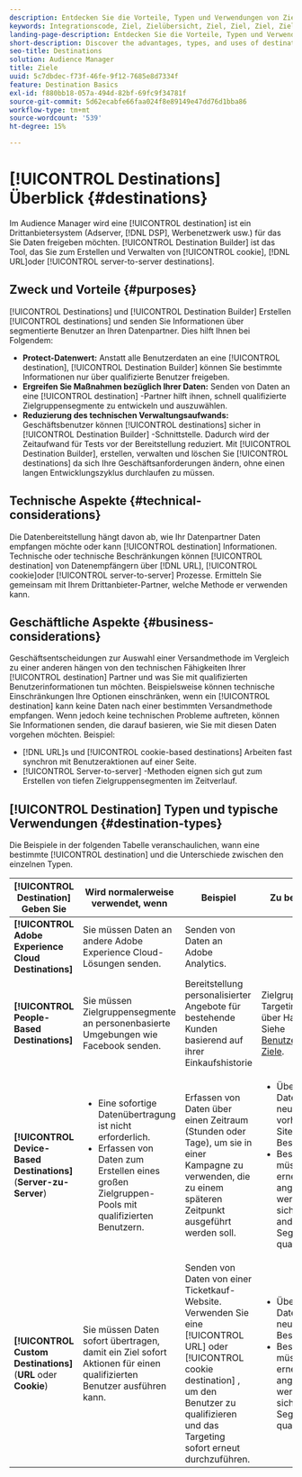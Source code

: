 ```yaml
---
description: Entdecken Sie die Vorteile, Typen und Verwendungen von Zielen – allen Drittanbietersystemen, in denen Sie Daten freigeben, wie z. B. ein Adserver oder DSP. Verwenden Sie Destination Builder, um Cookies, URLs oder Server-zu-Server-Ziele zu erstellen und zu verwalten.
keywords: Integrationscode, Ziel, Zielübersicht, Ziel, Ziel, Ziel, Ziel, Ziel, Ziel, Ziel, Ziel, Ziel, Ziel, Ziel, Ziel, Ziel, Ziel
landing-page-description: Entdecken Sie die Vorteile, Typen und Verwendungen von Zielen – allen Drittanbietersystemen, in denen Sie Daten freigeben, wie z. B. ein Adserver oder DSP. Verwenden Sie Destination Builder, um Cookies, URLs oder Server-zu-Server-Ziele zu erstellen und zu verwalten.
short-description: Discover the advantages, types, and uses of destinations – any third-party system, such as an ad server or DSP, where you share data. Use Destination Builder to create and manage cookies, URL, or server-to-server destinations.
seo-title: Destinations
solution: Audience Manager
title: Ziele
uuid: 5c7dbdec-f73f-46fe-9f12-7685e8d7334f
feature: Destination Basics
exl-id: f880bb18-057a-494d-82bf-69fc9f34781f
source-git-commit: 5d62ecabfe66faa024f8e89149e47dd76d1bba86
workflow-type: tm+mt
source-wordcount: '539'
ht-degree: 15%

---
```


# [!UICONTROL Destinations] Überblick {#destinations}

Im Audience Manager wird eine [!UICONTROL destination] ist ein Drittanbietersystem (Adserver, [!DNL DSP], Werbenetzwerk usw.) für das Sie Daten freigeben möchten. [!UICONTROL Destination Builder] ist das Tool, das Sie zum Erstellen und Verwalten von [!UICONTROL cookie], [!DNL URL]oder [!UICONTROL server-to-server destinations].

## Zweck und Vorteile {#purposes}

<!-- c_destinations.xml -->

[!UICONTROL Destinations] und [!UICONTROL Destination Builder] Erstellen [!UICONTROL destinations] und senden Sie Informationen über segmentierte Benutzer an Ihren Datenpartner. Dies hilft Ihnen bei Folgendem:

* **Protect-Datenwert:** Anstatt alle Benutzerdaten an eine [!UICONTROL destination], [!UICONTROL Destination Builder] können Sie bestimmte Informationen nur über qualifizierte Benutzer freigeben.
* **Ergreifen Sie Maßnahmen bezüglich Ihrer Daten:** Senden von Daten an eine [!UICONTROL destination] -Partner hilft ihnen, schnell qualifizierte Zielgruppensegmente zu entwickeln und auszuwählen.
* **Reduzierung des technischen Verwaltungsaufwands:** Geschäftsbenutzer können [!UICONTROL destinations] sicher in [!UICONTROL Destination Builder] -Schnittstelle. Dadurch wird der Zeitaufwand für Tests vor der Bereitstellung reduziert. Mit [!UICONTROL Destination Builder], erstellen, verwalten und löschen Sie [!UICONTROL destinations] da sich Ihre Geschäftsanforderungen ändern, ohne einen langen Entwicklungszyklus durchlaufen zu müssen.

## Technische Aspekte {#technical-considerations}

<!-- destination-delivery-methods.xml -->

Die Datenbereitstellung hängt davon ab, wie Ihr Datenpartner Daten empfangen möchte oder kann [!UICONTROL destination] Informationen. Technische oder technische Beschränkungen können [!UICONTROL destination] von Datenempfängern über [!DNL URL], [!UICONTROL cookie]oder [!UICONTROL server-to-server] Prozesse. Ermitteln Sie gemeinsam mit Ihrem Drittanbieter-Partner, welche Methode er verwenden kann.

## Geschäftliche Aspekte {#business-considerations}

Geschäftsentscheidungen zur Auswahl einer Versandmethode im Vergleich zu einer anderen hängen von den technischen Fähigkeiten Ihrer [!UICONTROL destination] Partner und was Sie mit qualifizierten Benutzerinformationen tun möchten. Beispielsweise können technische Einschränkungen Ihre Optionen einschränken, wenn ein [!UICONTROL destination] kann keine Daten nach einer bestimmten Versandmethode empfangen. Wenn jedoch keine technischen Probleme auftreten, können Sie Informationen senden, die darauf basieren, wie Sie mit diesen Daten vorgehen möchten. Beispiel:

* [!DNL URL]s und [!UICONTROL cookie-based destinations] Arbeiten fast synchron mit Benutzeraktionen auf einer Seite.
* [!UICONTROL Server-to-server] -Methoden eignen sich gut zum Erstellen von tiefen Zielgruppensegmenten im Zeitverlauf.

## [!UICONTROL Destination] Typen und typische Verwendungen {#destination-types}

Die Beispiele in der folgenden Tabelle veranschaulichen, wann eine bestimmte [!UICONTROL destination] und die Unterschiede zwischen den einzelnen Typen.

| [!UICONTROL Destination] Geben Sie | Wird normalerweise verwendet, wenn | Beispiel | Zu beachten |
|--- |--- |--- |--- |
| **[!UICONTROL Adobe Experience Cloud Destinations]** | Sie müssen Daten an andere Adobe Experience Cloud-Lösungen senden. | Senden von Daten an Adobe Analytics. |  |
| **[!UICONTROL People-Based Destinations]** | Sie müssen Zielgruppensegmente an personenbasierte Umgebungen wie Facebook senden. | Bereitstellung personalisierter Angebote für bestehende Kunden basierend auf ihrer Einkaufshistorie | Zielgruppen-Targeting erfolgt über Hash-IDs. Siehe [Benutzerbasierte Ziele](people-based-destinations-overview.md). |
| **[!UICONTROL Device-Based Destinations]** (**Server-zu-Server**) | <ul><li>Eine sofortige Datenübertragung ist nicht erforderlich.</li><li>Erfassen von Daten zum Erstellen eines großen Zielgruppen-Pools mit qualifizierten Benutzern.</li></ul> | Erfassen von Daten über einen Zeitraum (Stunden oder Tage), um sie in einer Kampagne zu verwenden, die zu einem späteren Zeitpunkt ausgeführt werden soll. | <ul><li>Überträgt Daten zu neuen und vorherigen Site-Besuchern. </li><li>Besucher müssen nicht erneut angezeigt werden, um sich für andere Segmente zu qualifizieren.</li></ul> |
| **[!UICONTROL Custom Destinations]** (**URL** oder **Cookie**) | Sie müssen Daten sofort übertragen, damit ein Ziel sofort Aktionen für einen qualifizierten Benutzer ausführen kann. | Senden von Daten von einer Ticketkauf-Website. Verwenden Sie eine [!UICONTROL URL] oder [!UICONTROL cookie destination] , um den Benutzer zu qualifizieren und das Targeting sofort erneut durchzuführen. | <ul><li>Überträgt nur Daten zu neuen Besuchern. </li><li>Besucher müssen erneut angezeigt werden, um sich für das Segment zu qualifizieren.</li></ul> |
